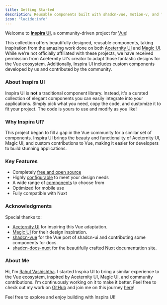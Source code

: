 ```yaml
---
title: Getting Started
description: Reusable components built with shadcn-vue, motion-v, and TailwindCSS
icon: "lucide:info"
---
```


Welcome to [**Inspira UI**](https://inspira-ui.com), a community-driven project for [Vue](https://vuejs.org)!

This collection offers beautifully designed, reusable components, taking inspiration from the amazing work done on both [Aceternity UI](https://ui.aceternity.com) and [Magic UI](https://magicui.design). While we're not officially affiliated with these projects, we have received permission from Aceternity UI's creator to adapt those fantastic designs for the Vue ecosystem. Additionally, Inspira UI includes custom components developed by us and contributed by the community.

### About Inspira UI

Inspira UI is **not** a traditional component library. Instead, it's a curated collection of elegant components you can easily integrate into your applications. Simply pick what you need, copy the code, and customize it to fit your project. The code is yours to use and modify as you like!

### Why Inspira UI?

This project began to fill a gap in the Vue community for a similar set of components. Inspira UI brings the beauty and functionality of Aceternity UI, Magic UI, and custom contributions to Vue, making it easier for developers to build stunning applications.

### Key Features

- Completely [free and open source](https://github.com/unovue/inspira-ui)
- Highly [configurable](/components) to meet your design needs
- A wide range of [components](/components) to choose from
- Optimized for mobile use
- Fully compatible with Nuxt

### Acknowledgments

Special thanks to:

- [Aceternity UI](https://ui.aceternity.com) for inspiring this Vue adaptation.
- [Magic UI](https://magicui.design) for their design inspiration.
- [shadcn-vue](https://www.shadcn-vue.com/) for the Vue port of shadcn-ui and contributing some components for docs.
- [shadcn-docs-nuxt](https://github.com/ZTL-UwU/shadcn-docs-nuxt) for the beautifully crafted Nuxt documentation site.

### About Me

Hi, I'm [Rahul Vashishtha](https://rahulv.dev). I started Inspira UI to bring a similar experience to the Vue ecosystem, inspired by Aceternity UI, Magic UI, and community contributions. I'm continuously working on it to make it better. Feel free to check out my work on [GitHub](https://github.com/rahul-vashishtha) and join me on this journey [here](https://github.com/unovue/inspira-ui)!

Feel free to explore and enjoy building with Inspira UI!
